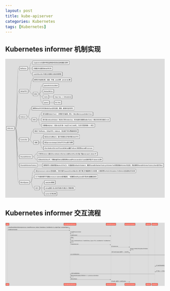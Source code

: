```yaml
---
layout: post
title: kube-apiserver
categories: Kubernetes
tags: [Kubernetes]
---
```


## Kubernetes informer 机制实现
![informer](../assets/images/k8s/informer.png)

## Kubernetes informer 交互流程
![informer-seq](../assets/images/k8s/informer-seq.png)

